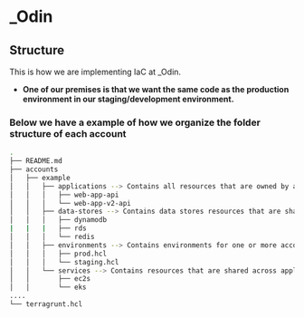 # _Odin

## Structure

This is how we are implementing IaC at _Odin.

* **One of our premises is that we want the same code as the production environment in our staging/development environment.**

### Below we have a example of how we organize the folder structure of each account


```sh
.
├── README.md
├── accounts
│   ├── example
│   │   ├── applications --> Contains all resources that are owned by an application
│   │   │   ├── web-app-api
│   │   │   └── web-app-v2-api
│   │   ├── data-stores --> Contains data stores resources that are shared or not by applications
│   │   │   ├── dynamodb
|   |   |   ├── rds
│   │   │   └── redis
│   │   ├── environments --> Contains environments for one or more accounts
│   │   │   ├── prod.hcl
│   │   │   └── staging.hcl
│   │   └── services --> Contains resources that are shared across applications
│   │       ├── ec2s
│   │       └── eks
....
└── terragrunt.hcl
```
